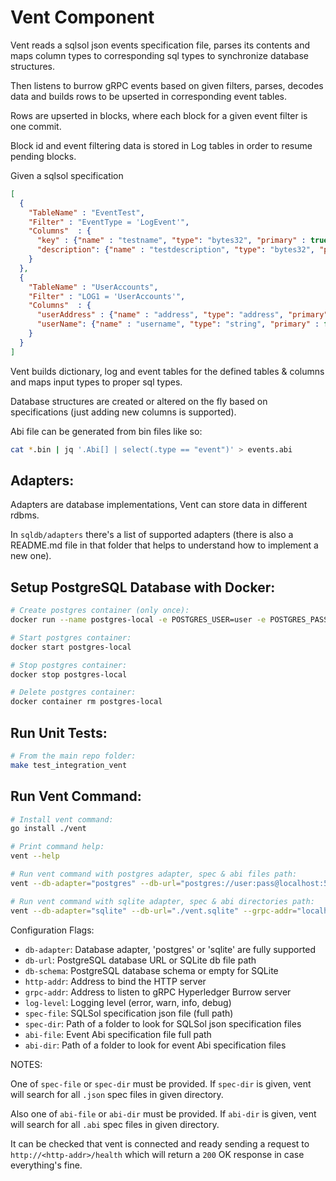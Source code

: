 # Vent Component

Vent reads a sqlsol json events specification file, parses its contents and maps column types to corresponding sql types to synchronize database structures.

Then listens to burrow gRPC events based on given filters, parses, decodes data and builds rows to be upserted in corresponding event tables.

Rows are upserted in blocks, where each block for a given event filter is one commit.

Block id and event filtering data is stored in Log tables in order to resume pending blocks.

Given a sqlsol specification 

```json
[
  {
    "TableName" : "EventTest",
    "Filter" : "EventType = 'LogEvent'",
    "Columns"  : {
      "key" : {"name" : "testname", "type": "bytes32", "primary" : true},
      "description": {"name" : "testdescription", "type": "bytes32", "primary" : false}
    }
  },
  {
    "TableName" : "UserAccounts",
    "Filter" : "LOG1 = 'UserAccounts'",
    "Columns"  : {
      "userAddress" : {"name" : "address", "type": "address", "primary" : true},
      "userName": {"name" : "username", "type": "string", "primary" : false}
    }
  }
]

```

Vent builds dictionary, log and event tables for the defined tables & columns and maps input types to proper sql types.

Database structures are created or altered on the fly based on specifications (just adding new columns is supported).

Abi file can be generated from bin files like so:

```bash
cat *.bin | jq '.Abi[] | select(.type == "event")' > events.abi
```


## Adapters:

Adapters are database implementations, Vent can store data in different rdbms.

In `sqldb/adapters` there's a list of supported adapters (there is also a README.md file in that folder that helps to understand how to implement a new one).

## Setup PostgreSQL Database with Docker:

```bash
# Create postgres container (only once):
docker run --name postgres-local -e POSTGRES_USER=user -e POSTGRES_PASSWORD=pass -e POSTGRES_DB=vent -p 5432:5432 -d postgres:10.4-alpine

# Start postgres container:
docker start postgres-local

# Stop postgres container:
docker stop postgres-local

# Delete postgres container:
docker container rm postgres-local
```

## Run Unit Tests:

```bash
# From the main repo folder:
make test_integration_vent
```

## Run Vent Command:

```bash
# Install vent command:
go install ./vent

# Print command help:
vent --help

# Run vent command with postgres adapter, spec & abi files path:
vent --db-adapter="postgres" --db-url="postgres://user:pass@localhost:5432/vent?sslmode=disable" --db-schema="vent" --grpc-addr="localhost:10997" --http-addr="0.0.0.0:8080" --log-level="debug" --spec-file="<sqlsol specification file path>" --abi-file="<abi file path>"

# Run vent command with sqlite adapter, spec & abi directories path:
vent --db-adapter="sqlite" --db-url="./vent.sqlite" --grpc-addr="localhost:10997" --http-addr="0.0.0.0:8080" --log-level="debug" --spec-dir="<sqlsol specification directory path>" --abi-dir="<abi files directory path>"
```

Configuration Flags:

+ `db-adapter`: Database adapter, 'postgres' or 'sqlite' are fully supported
+ `db-url`: PostgreSQL database URL or SQLite db file path
+ `db-schema`: PostgreSQL database schema or empty for SQLite
+ `http-addr`: Address to bind the HTTP server
+ `grpc-addr`: Address to listen to gRPC Hyperledger Burrow server
+ `log-level`: Logging level (error, warn, info, debug)
+ `spec-file`: SQLSol specification json file (full path)
+ `spec-dir`: Path of a folder to look for SQLSol json specification files
+ `abi-file`: Event Abi specification file full path
+ `abi-dir`: Path of a folder to look for event Abi specification files


NOTES:

One of `spec-file` or `spec-dir` must be provided.
If `spec-dir` is given, vent will search for all `.json` spec files in given directory.

Also one of `abi-file` or `abi-dir` must be provided.
If `abi-dir` is given, vent will search for all `.abi` spec files in given directory.

It can be checked that vent is connected and ready sending a request to `http://<http-addr>/health` which will return a `200` OK response in case everything's fine.
